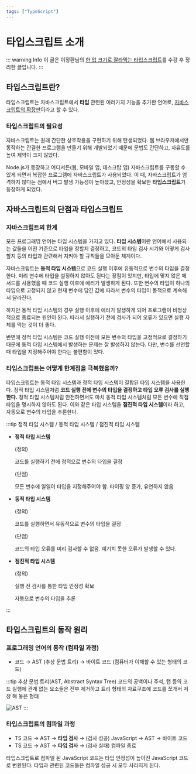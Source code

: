 ```yaml
---
tags: ["TypeScript"]
---
```


# 타입스크립트 소개

<Tags />

::: warning Info
이 글은 이정환님의 [한 입 크기로 잘라먹는 타입스크립트](https://www.inflearn.com/course/%ED%95%9C%EC%9E%85-%ED%81%AC%EA%B8%B0-%ED%83%80%EC%9E%85%EC%8A%A4%ED%81%AC%EB%A6%BD%ED%8A%B8/dashboard)를 수강 후 정리한 글입니다.
:::

## 타입스크립트란?

타입스크립트는 자바스크립트에서 **타입** 관련된 여러가지 기능을 추가한 언어로, <u>자바스크립트의 확장판</u>이라고 할 수 있다.

### 타입스크립트의 필요성

자바스크립트는 원래 간단한 상호작용을 구현하기 위해 탄생되었다. 웹 브라우저에서만 동작하는 간결한 프로그램을 만들기 위해 개발되었기 때문에 문법도 간단하고, 자유도를 높여 제약이 크지 않았다.

Node.js가 등장하고 어디서든(웹, 모바일 앱, 데스크탑 앱) 자바스크립트를 구동할 수 있게 되면서 복잡한 프로그램에 자바스크립트가 사용되었다. 이 때, 자바스크립트가 엄격하지 않다는 점에서 버그 발생 가능성이 높아졌고, 안정성을 확보한 **타입스크립트**가 등장하게 되었다.

## 자바스크립트의 단점과 타입스크립트

### 자바스크립트의 한계

모든 프로그래밍 언어는 타입 시스템을 가지고 있다.
**타입 시스템**이란 언어에서 사용되는 값들을 어떤 기준으로 타입을 정할지 결정하고, 코드의 타임 검사 시기와 어떻게 검사할지 등의 타입과 관련해서 지켜야 할 규칙들을 모아둔 체계이다.

자바스크립트는 **동적 타입 시스템**으로 코드 실행 이후에 유동적으로 변수의 타입을 결정한다.
미리 변수에 타입을 설정하지 않아도 된다는 장점이 있지만, 타입에 맞지 않은 메서드를 사용했을 때 코드 실행 이후에 에러가 발생하게 된다.
또한 변수의 타입이 하나의 타입으로 고정되지 않고 현재 변수에 담긴 값에 따라서 변수의 타입이 동적으로 계속해서 달라진다.

하지만 동적 타입 시스템의 경우 실행 이후에 에러가 발생하게 되어 프로그램이 비정상적으로 종료되는 원인이 된다. 따라서 실행하기 전에 검사가 되어 오류가 있으면 실행 자체를 막는 것이 더 좋다.

반면에 정적 타입 시스템은 코드 실행 이전에 모든 변수의 타입을 고정적으로 결정하기 때문에 동적 타입 시스템에서 발생하는 문제는 잘 발생하지 않는다.
다만, 변수를 선언할 때 타입을 지정해주어야 한다는 불편함이 있다.

### 타입스크립트는 어떻게 한계점을 극복했을까?

타입스크립트는 동적 타입 시스템과 정적 타입 시스템이 결합된 타입 시스템을 사용한다.
정적 타입 시스템처럼 **코드 실행 전에 변수의 타입을 결정하고 타입 오류 검사를 실행한다.**
정적 타입 시스템처럼 안전하면서도 마치 동적 타입 시스템처럼 모든 변수에 직접 타입을 명시하지 않아도 된다.
이와 같은 타입 시스템을 **점진적 타입 시스템**이라 하고, 자동으로 변수의 타입을 추론한다.

:::tip 정적 타입 시스템 / 동적 타입 시스템 / 점진적 타입 시스템

- **정적 타입 시스템**

  (정의)

  코드를 실행하기 전에 정적으로 변수의 타입을 결정

  (단점)

  모든 변수에 일일이 타입을 지정해주어야 함. 타이핑 양 증가, 유연하지 않음

- **동적 타입 시스템**

  (정의)

  코드를 실행하면서 유동적으로 변수의 타입을 결정

  (단점)

  코드의 타입 오류를 미리 검사할 수 없음. 예기치 못한 오류가 발생할 수 있다.

- **점진적 타입 시스템**

  (정의)

  실행 전 검사를 통한 타입 안정성 확보

  자동으로 변수의 타입을 추론

:::

## 타입스크립트의 동작 원리

### 프로그래밍 언어의 동작 (컴파일 과정)

- 코드 → AST (추상 문법 트리) → 바이트 코드 (컴퓨터가 이해할 수 있는 형태의 코드)

:::tip 추상 문법 트리(AST, Abstract Syntax Tree)
코드의 공백이나 주석, 탭 등의 코드 실행에 관계 없는 요소들은 전부 제거하고 트리 형태의 자료구조에 코드를 쪼개서 저장 해 놓은 형태

![AST](https://user-images.githubusercontent.com/51310674/281357998-9da5d458-200b-4867-b846-2053bc1458ff.png)
:::

### 타입스크립트의 컴파일 과정

- TS 코드 → AST → **타입 검사** → (검사 성공) JavaScript → AST → 바이트 코드
- TS 코드 → AST → **타입 검사** → (검사 실패) 컴파일 종료

타입스크립트로 컴파일 된 JavaScript 코드는 타입 안정성이 높아진 JavaScript 코드로 변환된다.
타입과 관련된 코드들은 컴파일 성공 시 모두 사라지게 된다.
